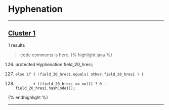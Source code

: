 # Hyphenation

***

## [Cluster 1](./1)
1 results
> code comments is here.
{% highlight java %}
126. protected Hyphenation field_20_hresi;
284.     else if ( !field_20_hresi.equals( other.field_20_hresi ) )
451.             + ((field_20_hresi == null) ? 0 : field_20_hresi.hashCode());
{% endhighlight %}

***

